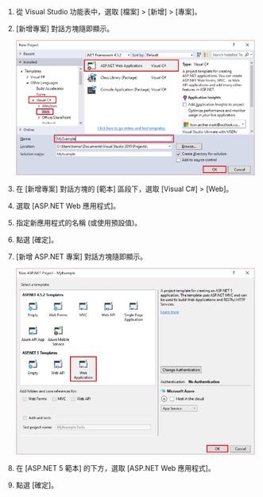 1. 從 Visual Studio 功能表中，選取 [檔案] > [新增] > [專案]。

1. [新增專案] 對話方塊隨即顯示。

	![[新增專案] 對話方塊](./media/create-aspnet5-app/create-web-app.png)

1. 在 [新增專案] 對話方塊的 [範本] 區段下，選取 [Visual C#] > [Web]。

1. 選取 [ASP.NET Web 應用程式]。

1. 指定新應用程式的名稱 (或使用預設值)。

1. 點選 [確定]。

1. [新增 ASP.NET 專案] 對話方塊隨即顯示。

	![[新增 ASP.NET 專案] 對話方塊](./media/create-aspnet5-app/choose-template.png)

1. 在 [ASP.NET 5 範本] 的下方，選取 [ASP.NET Web 應用程式]。

1. 點選 [確定]。

<!---HONumber=AcomDC_0330_2016-->
